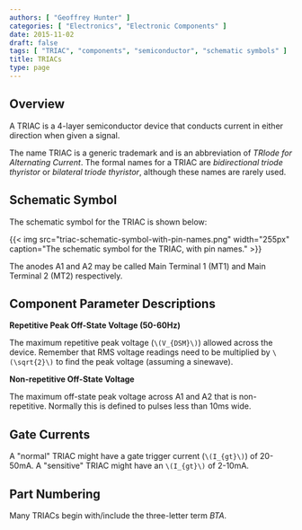 ```yaml
---
authors: [ "Geoffrey Hunter" ]
categories: [ "Electronics", "Electronic Components" ]
date: 2015-11-02
draft: false
tags: [ "TRIAC", "components", "semiconductor", "schematic symbols" ]
title: TRIACs
type: page
---
```


## Overview

A TRIAC is a 4-layer semiconductor device that conducts current in either direction when given a signal.

The name TRIAC is a generic trademark and is an abbreviation of _TRIode for Alternating Current_. The formal names for a TRIAC are _bidirectional triode thyristor_ or _bilateral triode thyristor_, although these names are rarely used.

## Schematic Symbol

The schematic symbol for the TRIAC is shown below:

{{< img src="triac-schematic-symbol-with-pin-names.png" width="255px" caption="The schematic symbol for the TRIAC, with pin names."  >}}

The anodes A1 and A2 may be called Main Terminal 1 (MT1) and Main Terminal 2 (MT2) respectively.

## Component Parameter Descriptions

**Repetitive Peak Off-State Voltage (50-60Hz)**

The maximum repetitive peak voltage (`\(V_{DSM}\)`) allowed across the device. Remember that RMS voltage readings need to be multiplied by `\(\sqrt{2}\)` to find the peak voltage (assuming a sinewave).

**Non-repetitive Off-State Voltage**

The maximum off-state peak voltage across A1 and A2 that is non-repetitive. Normally this is defined to pulses less than 10ms wide.

## Gate Currents

A "normal" TRIAC might have a gate trigger current (`\(I_{gt}\)`) of 20-50mA. A "sensitive" TRIAC might have an `\(I_{gt}\)` of 2-10mA.

## Part Numbering

Many TRIACs begin with/include the three-letter term _BTA_.
